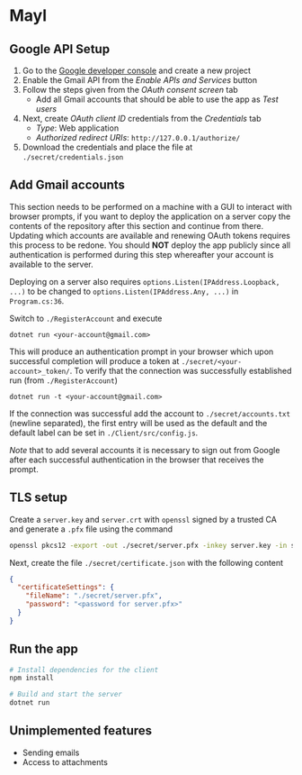 # Mayl

## Google API Setup
1. Go to the [Google developer console](https://console.cloud.google.com/apis) and create a new project
2. Enable the Gmail API from the *Enable APIs and Services* button
3. Follow the steps given from the *OAuth consent screen* tab
	- Add all Gmail accounts that should be able to use the app as *Test users*
4. Next, create *OAuth client ID* credentials from the *Credentials* tab
	- *Type*: Web application
	- *Authorized redirect URIs*: `http://127.0.0.1/authorize/`
5. Download the credentials and place the file at `./secret/credentials.json`

## Add Gmail accounts
This section needs to be performed on a machine with a GUI to interact with browser prompts, if you want to deploy the application on a server copy the contents of the repository after this section and continue from there. Updating which accounts are available and renewing OAuth tokens requires this process to be redone. You should **NOT** deploy the app publicly since all authentication is performed during this step whereafter your account is available to the server. 

Deploying on a server also requires `options.Listen(IPAddress.Loopback, ...)` to be changed to `options.Listen(IPAddress.Any, ...)` in `Program.cs:36`.

Switch to `./RegisterAccount` and execute 
```
dotnet run <your-account@gmail.com> 
```
This will produce an authentication prompt in your browser which upon successful completion will produce a token at `./secret/<your-account>_token/`. To verify that the connection was successfully established run (from `./RegisterAccount`)
```
dotnet run -t <your-account@gmail.com> 
```
If the connection was successful add the account to `./secret/accounts.txt` (newline separated), the first entry will be used as the default and the default label can be set in `./Client/src/config.js`.

*Note* that to add several accounts it is necessary to sign out from Google after each successful authentication in the browser that receives the prompt.

## TLS setup
Create a `server.key` and `server.crt` with `openssl` signed by a trusted CA and generate a `.pfx` file using the command
```bash
openssl pkcs12 -export -out ./secret/server.pfx -inkey server.key -in server.crt
```
Next, create the file `./secret/certificate.json` with the following content
```json
{
  "certificateSettings": {
    "fileName": "./secret/server.pfx",
    "password": "<password for server.pfx>"
  }
}
```

## Run the app
```bash
# Install dependencies for the client
npm install

# Build and start the server
dotnet run
```

## Unimplemented features
* Sending emails
* Access to attachments
